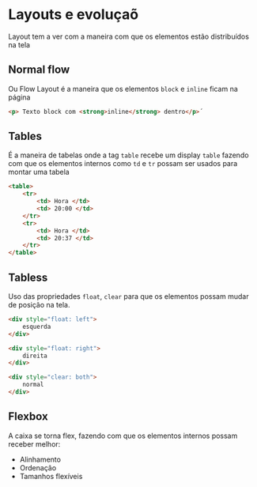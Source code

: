 # Layouts e evoluçaõ

Layout tem a ver com a maneira com que os elementos estão distribuídos na tela

## Normal flow

Ou Flow Layout é a maneira que os elementos `block` e `inline`
ficam na página

```html
<p> Texto block com <strong>inline</strong> dentro</p>´
```

## Tables

É a maneira de tabelas onde a tag `table` recebe um display `table`
fazendo com que os elementos internos como `td` e `tr` possam
ser usados para montar uma tabela

```html
<table>
    <tr>
        <td> Hora </td>
        <td> 20:00 </td>
    </tr>
    <tr>
        <td> Hora </td>
        <td> 20:37 </td>
    </tr>
</table>
```

## Tabless

Uso das propriedades `float`, `clear` para que os elementos possam
mudar de posição na tela.

```html
<div style="float: left">
    esquerda
</div>

<div style="float: right">
    direita
</div>

<div style="clear: both">
    normal
</div>
```

## Flexbox

A caixa se torna flex, fazendo com que os elementos internos
possam receber melhor:

- Alinhamento
- Ordenação
- Tamanhos flexíveis